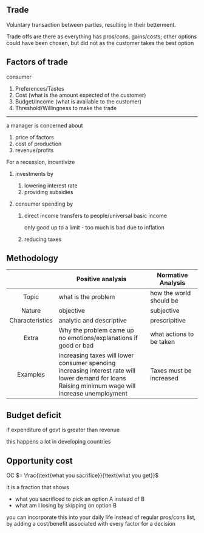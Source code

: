 ## Trade

Voluntary transaction between parties, resulting in their betterment.

Trade offs are there as everything has pros/cons, gains/costs; other options could have been chosen, but did not as the customer takes the best option

## Factors of trade

consumer

1. Preferences/Tastes
2. Cost (what is the amount expected of the customer)
3. Budget/Income (what is available to the customer)
4. Threshold/Willingness to make the trade

---

a manager is concerned about

1. price of factors
2. cost of production
3. revenue/profits

For a recession, incentivize

1. investments by
   1. lowering interest rate
   2. providing subsidies

2. consumer spending by
   1. direct income transfers to people/universal basic income
      
      only good up to a limit - too much is bad due to inflation
   2. reducing taxes

## Methodology

|                 | Positive analysis                                            | Normative Analysis       |
| :-------------: | ------------------------------------------------------------ | ------------------------ |
|      Topic      | what is the problem                                          | how the world should be  |
|     Nature      | objective                                                    | subjective               |
| Characteristics | analytic and descriptive                                     | prescripitive            |
|      Extra      | Why the problem came up<br />no emotions/explanations if good or bad | what actions to be taken |
|    Examples     | increasing taxes will lower consumer spending<br />increasing interest rate will lower demand for loans<br />Raising minimum wage will increase unemployment | Taxes must be increased  |

## Budget deficit

if expenditure of govt is greater than revenue

this happens a lot in developing countries

## Opportunity cost

OC $= \frac{\text{what you sacrifice}}{\text{what you get}}$

it is a fraction that shows

- what you sacrificed to pick an option A instead of B
- what am I losing by skipping on option B

you can incorporate this into your daily life instead of regular pros/cons list, by adding a cost/benefit associated with every factor for a decision
